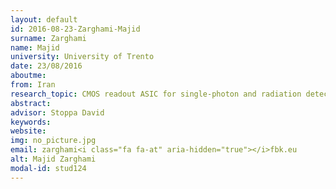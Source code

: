 ```yaml
---
layout: default 
id: 2016-08-23-Zarghami-Majid
surname: Zarghami
name: Majid
university: University of Trento
date: 23/08/2016
aboutme: 
from: Iran
research_topic: CMOS readout ASIC for single-photon and radiation detectors
abstract: 
advisor: Stoppa David
keywords: 
website: 
img: no_picture.jpg
email: zarghami<i class="fa fa-at" aria-hidden="true"></i>fbk.eu
alt: Majid Zarghami
modal-id: stud124
---
```

